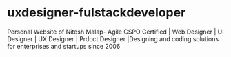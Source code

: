 # uxdesigner-fulstackdeveloper
Personal Website of Nitesh Malap- Agile CSPO Certified | Web Designer | UI Designer | UX Designer | Prdoct Designer |Designing and coding solutions for enterprises and startups since 2006
